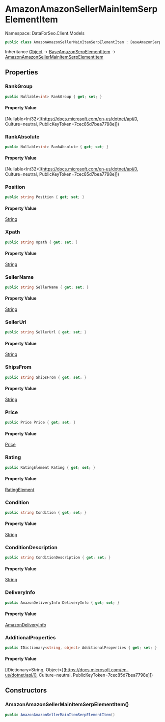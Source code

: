 # AmazonAmazonSellerMainItemSerpElementItem

Namespace: DataForSeo.Client.Models

```csharp
public class AmazonAmazonSellerMainItemSerpElementItem : BaseAmazonSerpElementItem
```

Inheritance [Object](https://docs.microsoft.com/en-us/dotnet/api/Object) → [BaseAmazonSerpElementItem](./BaseAmazonSerpElementItem.md) → [AmazonAmazonSellerMainItemSerpElementItem](./AmazonAmazonSellerMainItemSerpElementItem.md)

## Properties

### **RankGroup**

```csharp
public Nullable<int> RankGroup { get; set; }
```

#### Property Value

[Nullable&lt;Int32&gt;](https://docs.microsoft.com/en-us/dotnet/api/0, Culture=neutral, PublicKeyToken=7cec85d7bea7798e]])<br>

### **RankAbsolute**

```csharp
public Nullable<int> RankAbsolute { get; set; }
```

#### Property Value

[Nullable&lt;Int32&gt;](https://docs.microsoft.com/en-us/dotnet/api/0, Culture=neutral, PublicKeyToken=7cec85d7bea7798e]])<br>

### **Position**

```csharp
public string Position { get; set; }
```

#### Property Value

[String](https://docs.microsoft.com/en-us/dotnet/api/String)<br>

### **Xpath**

```csharp
public string Xpath { get; set; }
```

#### Property Value

[String](https://docs.microsoft.com/en-us/dotnet/api/String)<br>

### **SellerName**

```csharp
public string SellerName { get; set; }
```

#### Property Value

[String](https://docs.microsoft.com/en-us/dotnet/api/String)<br>

### **SellerUrl**

```csharp
public string SellerUrl { get; set; }
```

#### Property Value

[String](https://docs.microsoft.com/en-us/dotnet/api/String)<br>

### **ShipsFrom**

```csharp
public string ShipsFrom { get; set; }
```

#### Property Value

[String](https://docs.microsoft.com/en-us/dotnet/api/String)<br>

### **Price**

```csharp
public Price Price { get; set; }
```

#### Property Value

[Price](./Price.md)<br>

### **Rating**

```csharp
public RatingElement Rating { get; set; }
```

#### Property Value

[RatingElement](./RatingElement.md)<br>

### **Condition**

```csharp
public string Condition { get; set; }
```

#### Property Value

[String](https://docs.microsoft.com/en-us/dotnet/api/String)<br>

### **ConditionDescription**

```csharp
public string ConditionDescription { get; set; }
```

#### Property Value

[String](https://docs.microsoft.com/en-us/dotnet/api/String)<br>

### **DeliveryInfo**

```csharp
public AmazonDeliveryInfo DeliveryInfo { get; set; }
```

#### Property Value

[AmazonDeliveryInfo](./AmazonDeliveryInfo.md)<br>

### **AdditionalProperties**

```csharp
public IDictionary<string, object> AdditionalProperties { get; set; }
```

#### Property Value

[IDictionary&lt;String, Object&gt;](https://docs.microsoft.com/en-us/dotnet/api/0, Culture=neutral, PublicKeyToken=7cec85d7bea7798e]])<br>

## Constructors

### **AmazonAmazonSellerMainItemSerpElementItem()**

```csharp
public AmazonAmazonSellerMainItemSerpElementItem()
```
